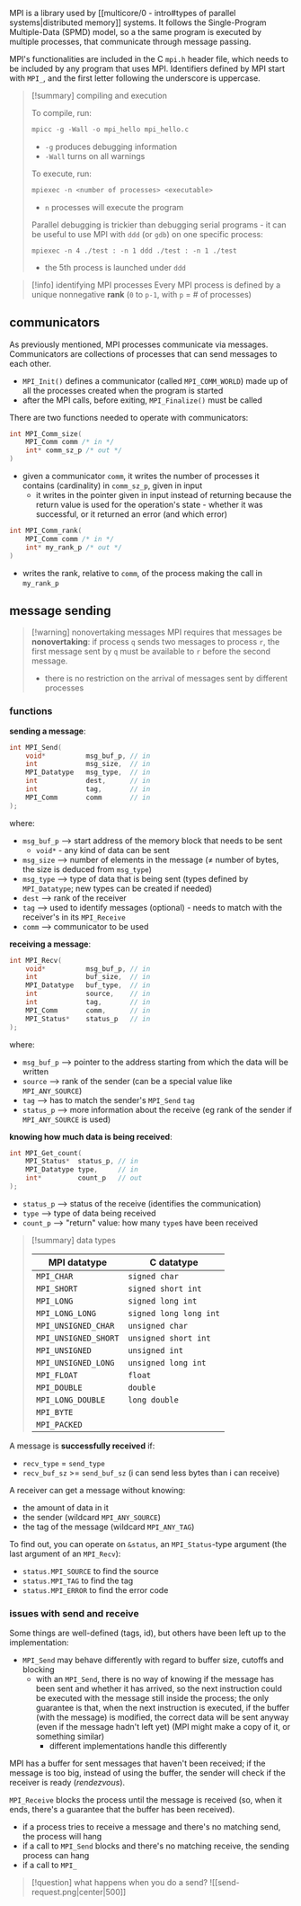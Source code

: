 MPI is a library used by [[multicore/0 - intro#types of parallel systems|distributed memory]] systems.
It follows the Single-Program Multiple-Data (SPMD) model, so a the same program is executed by multiple processes, that communicate through message passing.

MPI's functionalities are included in the C `mpi.h` header file, which needs to be included by any program that uses MPI. Identifiers defined by MPI start with `MPI_`, and the first letter following the underscore is uppercase.

>[!summary] compiling and execution
>
> To compile, run:
>```C
> mpicc -g -Wall -o mpi_hello mpi_hello.c
>```
>
>- `-g` produces debugging information
>- `-Wall` turns on all warnings
>
>To execute, run:
>```C
> mpiexec -n <number of processes> <executable>
>```
>
>- `n` processes will execute the program
>
> Parallel debugging is trickier than debugging serial programs - it can be useful to use MPI with `ddd` (or `gdb`) on one specific process:
>```
> mpiexec -n 4 ./test : -n 1 ddd ./test : -n 1 ./test
>```
>
>- the 5th process is launched under `ddd` 

>[!info] identifying MPI processes
>Every MPI process is defined by a unique nonnegative **rank** (`0` to `p-1`, with `p` = # of processes) 

## communicators
As previously mentioned, MPI processes communicate via messages. 
Communicators are collections of processes that can send messages to each other.
- `MPI_Init()` defines a communicator (called `MPI_COMM_WORLD`) made up of all the processes created when the program is started
- after the MPI calls, before exiting, `MPI_Finalize()` must be called

There are two functions needed to operate with communicators:

```C
int MPI_Comm_size(
	MPI_Comm comm /* in */
	int* comm_sz_p /* out */
)
```

- given a communicator `comm`, it writes the number of processes it contains (cardinality) in `comm_sz_p`, given in input
	- it writes in the pointer given in input instead of returning because the return value is used for the operation's state - whether it was successful, or it returned an error (and which error)

```C
int MPI_Comm_rank(
	MPI_Comm comm /* in */
	int* my_rank_p /* out */
)
```

- writes the rank, relative to `comm`, of the process making the call in `my_rank_p`

## message sending

>[!warning] nonovertaking messages
> MPI requires that messages be **nonovertaking**: if process `q` sends two messages to process `r`, the first message sent by `q` must be available to `r` before the second message.
> - there is no restriction on the arrival of messages sent by different processes

### functions

**sending a message**:
```C
int MPI_Send(
	void*          msg_buf_p, // in
	int            msg_size,  // in
	MPI_Datatype   msg_type,  // in
	int            dest,      // in
	int            tag,       // in
	MPI_Comm       comm       // in
);
```

where:
- `msg_buf_p` ⟶ start address of the memory block that needs to be sent
	- `void*` - any kind of data can be sent
- `msg_size` ⟶ number of elements in the message ($\neq$ number of bytes, the size is deduced from `msg_type`)
- `msg_type` ⟶ type of data that is being sent (types defined by `MPI_Datatype`; new types can be created if needed)
- `dest` ⟶ rank of the receiver
- `tag` ⟶ used to identify messages (optional) - needs to match with the receiver's in its `MPI_Receive`
- `comm` ⟶ communicator to be used

**receiving a message**:
```C
int MPI_Recv(
	void*          msg_buf_p, // in
	int            buf_size,  // in
	MPI_Datatype   buf_type,  // in
	int            source,    // in
	int            tag,       // in
	MPI_Comm       comm,      // in
	MPI_Status*    status_p   // in
);
```

where:
- `msg_buf_p` ⟶ pointer to the address starting from which the data will be written
- `source` ⟶ rank of the sender (can be a special value like `MPI_ANY_SOURCE`)
- `tag` ⟶ has to match the sender's `MPI_Send` `tag`
- `status_p` ⟶ more information about the receive (eg rank of the sender if `MPI_ANY_SOURCE` is used)

**knowing how much data is being received**:
```C
int MPI_Get_count(
	MPI_Status*  status_p, // in
	MPI_Datatype type,     // in
	int*         count_p   // out
);
```
- `status_p` ⟶ status of the receive (identifies the communication)
- `type` ⟶ type of data being received
- `count_p` ⟶ "return" value: how many `type`s have been received

> [!summary] data types
> 
> | MPI datatype         | C datatype             |
> | -------------------- | ---------------------- |
> | `MPI_CHAR`           | `signed char`          |
> | `MPI_SHORT`          | `signed short int`     |
> | `MPI_LONG`           | `signed long int`      |
> | `MPI_LONG_LONG`      | `signed long long int` |
> | `MPI_UNSIGNED_CHAR`  | `unsigned char`        |
> | `MPI_UNSIGNED_SHORT` | `unsigned short int`   |
> | `MPI_UNSIGNED`       | `unsigned int`         |
> | `MPI_UNSIGNED_LONG`  | `unsigned long int`    |
> | `MPI_FLOAT`          | `float`                |
> | `MPI_DOUBLE`         | `double`               |
> | `MPI_LONG_DOUBLE`    | `long double`          |
> | `MPI_BYTE`           |                        |
> | `MPI_PACKED`         |                        |
> 

A message is **successfully received** if:
- `recv_type` = `send_type`
- `recv_buf_sz` >= `send_buf_sz` (i can send less bytes than i can receive)

A receiver can get a message without knowing:
- the amount of data in it
- the sender (wildcard `MPI_ANY_SOURCE`)
- the tag of the message (wildcard `MPI_ANY_TAG`)

To find out, you can operate on `&status`, an `MPI_Status`-type argument (the last argument of an `MPI_Recv`):
- `status.MPI_SOURCE` to find the source
- `status.MPI_TAG` to find the tag
- `status.MPI_ERROR` to find the error code

### issues with send and receive
Some things are well-defined (tags, id), but others have been left up to the implementation:
- `MPI_Send` may behave differently with regard to buffer size, cutoffs and blocking
	- with an `MPI_Send`, there is no way of knowing if the message has been sent and whether it has arrived, so the next instruction could be executed with the message still inside the process; the only guarantee is that, when the next instruction is executed, if the buffer (with the message) is modified, the correct data will be sent anyway (even if the message hadn't left yet) (MPI might make a copy of it, or something similar) 
		- different implementations handle this differently

MPI has a buffer for sent messages that haven't been received; if the message is too big, instead of using the buffer, the sender will check if the receiver is ready (*rendezvous*).

`MPI_Receive` blocks the process until the message is received (so, when it ends, there's a guarantee that the buffer has been received).
- if a process tries to receive a message and there's no matching send, the process will hang
- if a call to `MPI_Send` blocks and there's no matching receive, the sending process can hang
- if a call to `MPI_`

>[!question] what happens when you do a send?
> ![[send-request.png|center|500]]


